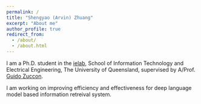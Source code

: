 ```yaml
---
permalink: /
title: "Shengyao (Arvin) Zhuang"
excerpt: "About me"
author_profile: true
redirect_from: 
  - /about/
  - /about.html
---
```


I am a Ph.D. student in the [ielab](http://ielab.io/), School of Information Technology and Electrical Engineering, The University of Queensland, supervised by A/Prof. [Guido Zuccon](http://ielab.io/people/guido-zuccon).

I am working on improving efficiency and effectiveness for deep language model based information retreival system.

